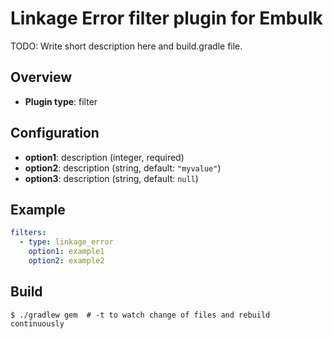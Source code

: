 # Linkage Error filter plugin for Embulk

TODO: Write short description here and build.gradle file.

## Overview

* **Plugin type**: filter

## Configuration

- **option1**: description (integer, required)
- **option2**: description (string, default: `"myvalue"`)
- **option3**: description (string, default: `null`)

## Example

```yaml
filters:
  - type: linkage_error
    option1: example1
    option2: example2
```


## Build

```
$ ./gradlew gem  # -t to watch change of files and rebuild continuously
```
